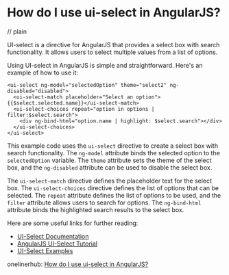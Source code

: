 # How do I use ui-select in AngularJS?
// plain

UI-select is a directive for AngularJS that provides a select box with search functionality. It allows users to select multiple values from a list of options.

Using UI-select in AngularJS is simple and straightforward. Here's an example of how to use it:

```
<ui-select ng-model="selectedOption" theme="select2" ng-disabled="disabled">
  <ui-select-match placeholder="Select an option">{{$select.selected.name}}</ui-select-match>
  <ui-select-choices repeat="option in options | filter:$select.search">
    <div ng-bind-html="option.name | highlight: $select.search"></div>
  </ui-select-choices>
</ui-select>
```

This example code uses the `ui-select` directive to create a select box with search functionality. The `ng-model` attribute binds the selected option to the `selectedOption` variable. The `theme` attribute sets the theme of the select box, and the `ng-disabled` attribute can be used to disable the select box.

The `ui-select-match` directive defines the placeholder text for the select box. The `ui-select-choices` directive defines the list of options that can be selected. The `repeat` attribute defines the list of options to be used, and the `filter` attribute allows users to search for options. The `ng-bind-html` attribute binds the highlighted search results to the select box.

Here are some useful links for further reading:

- [UI-Select Documentation](https://github.com/angular-ui/ui-select)
- [AngularJS UI-Select Tutorial](https://www.c-sharpcorner.com/article/angular-js-ui-select-tutorial/)
- [UI-Select Examples](https://uiselect.github.io/examples.html)

onelinerhub: [How do I use ui-select in AngularJS?](https://onelinerhub.com/angularjs/how-do-i-use-ui-select-in-angularjs)
